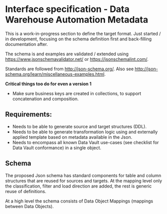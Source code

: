 # Interface specification - Data Warehouse Automation Metadata

This is a work-in-progress section to define the target format. Just started / in development, focusing on the schema definition first and back-filling documentation after.

The schema is and examples are validated / extended using <https://www.jsonschemavalidator.net/> or https://jsonschemalint.com/. 

Standards are followed from http://json-schema.org/.  Also see http://json-schema.org/learn/miscellaneous-examples.html.

**Critical things too do for even a version 1**

- Make sure business keys are created in collections, to support concatenation and composition.

## Requirements:

- Needs to be able to generate source and target structures (DDL).
- Needs to be able to generate transformation logic using and externally applied template based on metadata available in the Json.
- Needs to encompass all known Data Vault use-cases (see checklist for Data Vault conformance) in a single object.

## **Schema**

The proposed Json schema has standard components for table and column structures that are reused for sources and targets. At the mapping level only the classification, filter and load direction are added, the rest is generic reuse of definitions.

At a high level the schema consists of Data Object Mappings (mappings between Data Objects). 
